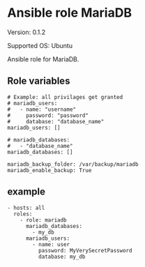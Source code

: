 # Ansible role MariaDB

Version: 0.1.2

Supported OS: Ubuntu

Ansible role for MariaDB.

## Role variables

```
# Example: all privilages get granted
# mariadb_users:
#   - name: "username"
#     password: "password"
#     database: "database_name"
mariadb_users: []

# mariadb_databases:
#   - "database_name"
mariadb_databases: []

mariadb_backup_folder: /var/backup/mariadb
mariadb_enable_backup: True
```

## example

```
- hosts: all
  roles:
    - role: mariadb
      mariadb_databases:
        - my_db
      mariadb_users:
        - name: user
          password: MyVerySecretPassword
          database: my_db
```
